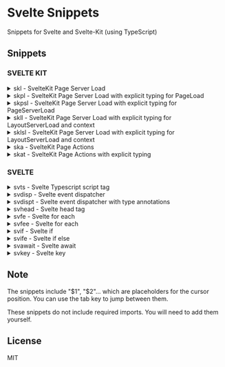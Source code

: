# Svelte Snippets

Snippets for Svelte and Svelte-Kit (using TypeScript)

## Snippets


### SVELTE KIT

<details>
<summary markdown="span">skl - SvelteKit Page Server Load</summary>

```ts
export const load = async ({ $1 }) => {
   $2
   return {
     $3
   };
};
```
</details>
    

<details>
<summary markdown="span">skpl - SvelteKit Page Server Load with explicit typing for PageLoad</summary>

```ts
export const load: PageLoad = async ({ $1 }) => {
   $2
   return {
     $3
   };
};
```
</details>
    

<details>
<summary markdown="span">skpsl - SvelteKit Page Server Load with explicit typing for PageServerLoad</summary>

```ts
export const load: PageServerLoad = async ({ $1 }) => {
   $2
   return {
     $3
   };
};
```
</details>
    

<details>
<summary markdown="span">skll - SvelteKit Page Server Load with explicit typing for LayoutServerLoad and context</summary>

```ts
export const load: LayoutServerLoad<{ $1 }> = async ({ $2 }) => {
   $3
   return {
     $4
   };
};
```
</details>
    

<details>
<summary markdown="span">sklsl - SvelteKit Page Server Load with explicit typing for LayoutServerLoad and context</summary>

```ts
export const load: LayoutServerLoad<{ $1 }> = async ({ $2 }) => {
   $3
   return {
     $4
   };
};
```
</details>
    

<details>
<summary markdown="span">ska - SvelteKit Page Actions</summary>

```ts
export const actions = {
   async ${1:default}({ $2 }) {
     $3
     return {
       $4
     };
   }
};
```
</details>
    

<details>
<summary markdown="span">skat - SvelteKit Page Actions with explicit typing</summary>

```ts
export const actions: Actions = {
   async ${1:default}({ $2 }) {
     $3
     return {
       $4
     };
   }
};
```
</details>
    
    

### SVELTE

<details>
<summary markdown="span">svts - Svelte Typescript script tag</summary>

```ts
<script lang="ts">
$0
</script>
```
</details>
    

<details>
<summary markdown="span">svdisp - Svelte event dispatcher</summary>

```ts
const dispatch = createEventDispatcher()
$0
```
</details>
    

<details>
<summary markdown="span">svdispt - Svelte event dispatcher with type annotations</summary>

```ts
const dispatch = createEventDispatcher<{ $1: $2}>()
$0
```
</details>
    

<details>
<summary markdown="span">svhead - Svelte head tag</summary>

```ts
<svelte:head>
   $1
</svelte:head>
$0
```
</details>
    

<details>
<summary markdown="span">svfe - Svelte for each</summary>

```ts
{#each $1 as $2 ($3)}
   $0
{/each}
$0
```
</details>
    

<details>
<summary markdown="span">svfee - Svelte for each</summary>

```ts
{#each $1 as $2 ($3)}
   $4
{:else}
   $5
{/each}
$0
```
</details>
    

<details>
<summary markdown="span">svif - Svelte if</summary>

```ts
{#if $1}
   $0
{/if}
$0
```
</details>
    

<details>
<summary markdown="span">svife - Svelte if else</summary>

```ts
{#if $1}
   $2
{:else}
   $3
{/if}
$0
```
</details>
    

<details>
<summary markdown="span">svawait - Svelte await</summary>

```ts
{#await $1}
   {$2}
{:then $3}
   {$4}
{/await}
$0
```
</details>
    

<details>
<summary markdown="span">svkey - Svelte key</summary>

```ts
{#key $1}
   $2
{/key}
$0
```
</details>
    
    

## Note

The snippets include "$1", "$2"... which are placeholders for the cursor position. You can use the tab key to jump between them.

These snippets do not include required imports. You will need to add them yourself.

## License

MIT